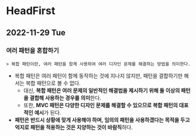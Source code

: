 # HeadFirst
## 2022-11-29 Tue

### 여러 패턴을 혼합하기
```
> 복합 패턴이란, 여러 패턴을 함께 사용하여 여러 디자인 문제를 해결하는 방법을 의미한다.
```
* 복합 패턴은 여러 패턴이 함께 동작하는 것에 지나지 않지만, 패턴을 결합하기만 해서는 복합 패턴으로 볼 수 없다.
  * 대신, **복합 패턴은 여러 문제의 일반적인 해결법을 제시하기 위해 둘 이상의 패턴을 결합해 사용하는 경우를 의미**한다.
  * 또한, **MVC 패턴은 다양한 디자인 문제를 해결할 수 있으므로 복합 패턴의 대표적인 예시**가 된다.
* **패턴은 반드시 상황에 맞게 사용해야 하며, 임의의 패턴을 사용하겠다는 목적을 두고 억지로 패턴을 적용하는 것은 지양하는 것이 바람직**하다.